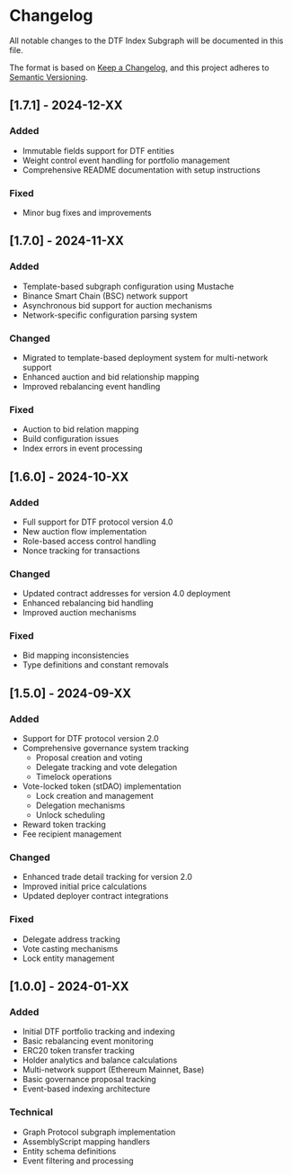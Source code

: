 # Changelog

All notable changes to the DTF Index Subgraph will be documented in this file.

The format is based on [Keep a Changelog](https://keepachangelog.com/en/1.0.0/),
and this project adheres to [Semantic Versioning](https://semver.org/spec/v2.0.0.html).

## [1.7.1] - 2024-12-XX

### Added
- Immutable fields support for DTF entities
- Weight control event handling for portfolio management
- Comprehensive README documentation with setup instructions

### Fixed
- Minor bug fixes and improvements

## [1.7.0] - 2024-11-XX

### Added
- Template-based subgraph configuration using Mustache
- Binance Smart Chain (BSC) network support
- Asynchronous bid support for auction mechanisms
- Network-specific configuration parsing system

### Changed
- Migrated to template-based deployment system for multi-network support
- Enhanced auction and bid relationship mapping
- Improved rebalancing event handling

### Fixed
- Auction to bid relation mapping
- Build configuration issues
- Index errors in event processing

## [1.6.0] - 2024-10-XX

### Added
- Full support for DTF protocol version 4.0
- New auction flow implementation
- Role-based access control handling
- Nonce tracking for transactions

### Changed
- Updated contract addresses for version 4.0 deployment
- Enhanced rebalancing bid handling
- Improved auction mechanisms

### Fixed
- Bid mapping inconsistencies
- Type definitions and constant removals

## [1.5.0] - 2024-09-XX

### Added
- Support for DTF protocol version 2.0
- Comprehensive governance system tracking
  - Proposal creation and voting
  - Delegate tracking and vote delegation
  - Timelock operations
- Vote-locked token (stDAO) implementation
  - Lock creation and management
  - Delegation mechanisms
  - Unlock scheduling
- Reward token tracking
- Fee recipient management

### Changed
- Enhanced trade detail tracking for version 2.0
- Improved initial price calculations
- Updated deployer contract integrations

### Fixed
- Delegate address tracking
- Vote casting mechanisms
- Lock entity management

## [1.0.0] - 2024-01-XX

### Added
- Initial DTF portfolio tracking and indexing
- Basic rebalancing event monitoring
- ERC20 token transfer tracking
- Holder analytics and balance calculations
- Multi-network support (Ethereum Mainnet, Base)
- Basic governance proposal tracking
- Event-based indexing architecture

### Technical
- Graph Protocol subgraph implementation
- AssemblyScript mapping handlers
- Entity schema definitions
- Event filtering and processing